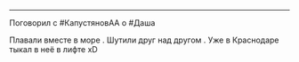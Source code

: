 ___

Поговорил с #КапустяновАА о #Даша 

Плавали вместе в море . Шутили друг над другом .
Уже в Краснодаре тыкал в неё в лифте xD
